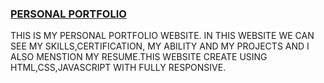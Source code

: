 ### [ PERSONAL PORTFOLIO ](https://mypersonalportfoliosite.netlify.app)
THIS IS MY PERSONAL PORTFOLIO WEBSITE. IN THIS WEBSITE WE CAN SEE MY SKILLS,CERTIFICATION, MY ABILITY AND MY PROJECTS AND I ALSO MENSTION MY RESUME.THIS WEBSITE CREATE USING HTML,CSS,JAVASCRIPT WITH FULLY RESPONSIVE.
